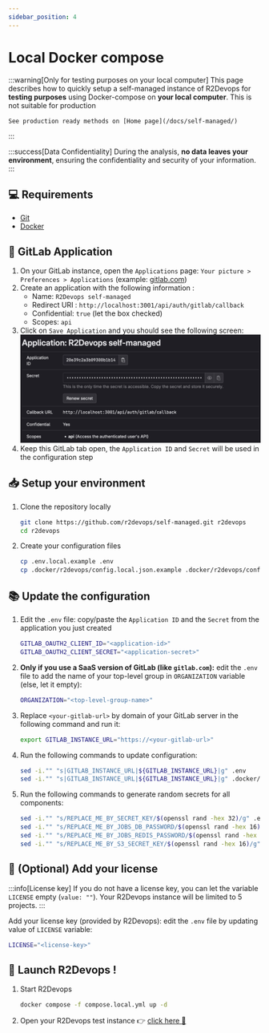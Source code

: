 ```yaml
---
sidebar_position: 4
---
```


# Local Docker compose

:::warning[Only for testing purposes on your local computer]
This page describes how to quickly setup a self-managed instance of
R2Devops for **testing purposes** using Docker-compose on **your local
computer**. This is not suitable for production

    See production ready methods on [Home page](/docs/self-managed/)
:::

:::success[Data Confidentiality]
During the analysis, **no data leaves your environment**, ensuring the
confidentiality and security of your information.
:::

## 💻 Requirements

- [Git](https://git-scm.com/book/en/v2/Getting-Started-Installing-Git)
- [Docker](https://docs.docker.com/engine/install/)

## 🦊 GitLab Application

1. On your GitLab instance, open the `Applications` page: `Your picture >
Preferences > Applications` (example:
   [gitlab.com](https://gitlab.com/-/profile/applications))
1. Create an application with the following information :
   - Name: `R2Devops self-managed`
   - Redirect URI : `http://localhost:3001/api/auth/gitlab/callback`
   - Confidential: `true` (let the box checked)
   - Scopes: `api`
1. Click on `Save Application` and you should see the following screen:
   ![Application](./img/application_quickinstall.png)
1. Keep this GitLab tab open, the `Application ID` and `Secret` will be used in
   the configuration step

## 📥 Setup your environment

1. Clone the repository locally
   ```sh
   git clone https://github.com/r2devops/self-managed.git r2devops
   cd r2devops
   ```
1. Create your configuration files
   ```sh
   cp .env.local.example .env
   cp .docker/r2devops/config.local.json.example .docker/r2devops/config.json
   ```

## 📚 Update the configuration

1. Edit the `.env` file: copy/paste the `Application ID` and the `Secret` from
   the application you just created

   ```bash title=".env" hl_lines="1-2"
   GITLAB_OAUTH2_CLIENT_ID="<application-id>"
   GITLAB_OAUTH2_CLIENT_SECRET="<application-secret>"
   ```

1. **Only if you use a SaaS version of GitLab (like `gitlab.com`):** edit the
   `.env` file to add the name of your top-level group in `ORGANIZATION`
   variable (else, let it empty):

   ```bash title=".env" hl_lines="1"
   ORGANIZATION="<top-level-group-name>"
   ```

1. Replace `<your-gitlab-url>` by domain of your GitLab server in the
   following command and run it:
   ```bash
   export GITLAB_INSTANCE_URL="https://<your-gitlab-url>"
   ```
1. Run the following commands to update configuration:
   ```bash
   sed -i."" "s|GITLAB_INSTANCE_URL|${GITLAB_INSTANCE_URL}|g" .env
   sed -i."" "s|GITLAB_INSTANCE_URL|${GITLAB_INSTANCE_URL}|g" .docker/r2devops/config.json
   ```
1. Run the following commands to generate random secrets for all components:
   ```bash
   sed -i."" "s/REPLACE_ME_BY_SECRET_KEY/$(openssl rand -hex 32)/g" .env
   sed -i."" "s/REPLACE_ME_BY_JOBS_DB_PASSWORD/$(openssl rand -hex 16)/g" .env
   sed -i."" "s/REPLACE_ME_BY_JOBS_REDIS_PASSWORD/$(openssl rand -hex 16)/g" .env
   sed -i."" "s/REPLACE_ME_BY_S3_SECRET_KEY/$(openssl rand -hex 16)/g" .env
   ```

## 🔐 (Optional) Add your license

:::info[License key]
If you do not have a license key, you can let the variable `LICENSE` empty
(`value: ""`). Your R2Devops instance will be limited to 5 projects.
:::

Add your license key (provided by R2Devops): edit the `.env` file by updating
value of `LICENSE` variable:

```bash title=".env" hl_lines="1"
LICENSE="<license-key>"
```

## 🚀 Launch R2Devops !

1. Start R2Devops
   ```bash
   docker compose -f compose.local.yml up -d
   ```
1. Open your R2Devops test instance 👉 [click here 🎉](http://localhost:3000)
